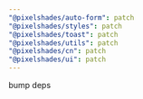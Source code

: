 ```yaml
---
"@pixelshades/auto-form": patch
"@pixelshades/styles": patch
"@pixelshades/toast": patch
"@pixelshades/utils": patch
"@pixelshades/cn": patch
"@pixelshades/ui": patch
---
```


bump deps
